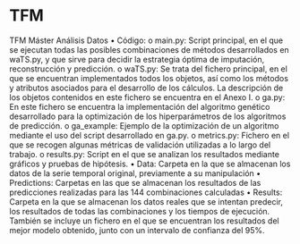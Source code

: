 # TFM
TFM Máster Análisis Datos
•	Código:
o	main.py: Script principal, en el que se ejecutan todas las posibles combinaciones de métodos desarrollados en waTS.py, y que sirve para decidir la estrategia óptima de imputación, reconstrucción y predicción.
o	waTS.py: Se trata del fichero principal, en el que se encuentran implementados todos los objetos, así como los métodos y atributos asociados para el desarrollo de los cálculos. La descripción de los objetos contenidos en este fichero se encuentra en el Anexo I.
o	ga.py: En este fichero se encuentra la implementación del algoritmo genético desarrollado para la optimización de los hiperparámetros de los algoritmos de predicción.
o	ga_example: Ejemplo de la optimización de un algoritmo mediante el uso del script desarrollado en ga.py.
o	metrics.py: Fichero en el que se recogen algunas métricas de validación utilizadas a lo largo del trabajo.
o	results.py: Script en el que se analizan los resultados mediante gráficos y pruebas de hipótesis.
•	Data: Carpeta en la que se almacenan los datos de la serie temporal original, previamente a su manipulación
•	Predictions: Carpetas en las que se almacenan los resultados de las predicciones realizadas para las 144 combinaciones calculadas
•	Results: Carpeta en la que se almacenan los datos reales que se intentan predecir, los resultados de todas las combinaciones y los tiempos de ejecución. También se incluye un fichero en el que se encuentran los resultados del mejor modelo obtenido, junto con un intervalo de confianza del 95%.
